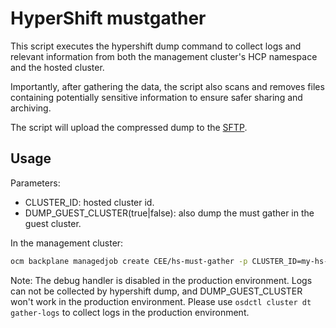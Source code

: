 # HyperShift mustgather
This script executes the hypershift dump command to collect logs and relevant information from
both the management cluster's HCP namespace and the hosted cluster. 

Importantly, after gathering the data, the script also scans and removes files containing potentially
sensitive information to ensure safer sharing and archiving.

The script will upload the compressed dump to the [SFTP](https://access.redhat.com/articles/5594481#TOC32).

## Usage

Parameters:
- CLUSTER_ID: hosted cluster id.
- DUMP_GUEST_CLUSTER(true|false): also dump the must gather in the guest cluster.

In the management cluster:
```bash
ocm backplane managedjob create CEE/hs-must-gather -p CLUSTER_ID=my-hs-cluster-id -p DUMP_GUEST_CLUSTER=false
```

Note:
The debug handler is disabled in the production environment. Logs can not be collected by hypershift dump, and DUMP_GUEST_CLUSTER won't work in the production environment. Please use `osdctl cluster dt gather-logs` to collect logs in the production environment.
